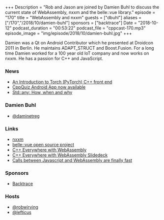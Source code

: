 +++
Description = "Rob and Jason are joined by Damien Buhl to discuss the current state of WebAssembly, nxxm and the belle::vue library."
episode = "170"
title = "WebAssembly and nxxm"
guests = ["dbuhl"]
aliases = ["/170","/2018/10/damien-buhl"]
sponsors = ["backtrace"]
Date = "2018-10-12"
podcast_duration = "00:53:22"
podcast_file = "cppcast-170.mp3"
episode_image = "img/episode/2018/10/damien-buhl.jpg"
+++

Damien was a Qt on Android Contributor which he presented at Droidcon 2011 in Berlin. He maintains ADAPT_STRUCT and Boost.Fusion. For a long time Damien worked for a 100 year old IoT company and now works on nxxm. He has a passion for C++ and JavaScript.

### News ###

 - [An Introduction to Torch (PyTorch) C++ front end](https://radicalrafi.github.io/posts/pytorch-cpp-intro/)
 - [CppQuiz Android App now available](https://blog.knatten.org/2018/09/28/cppquiz-android-app-now-available/amp/?__twitter_impression=true)
 - [Std::any: How, when and why](https://blogs.msdn.microsoft.com/vcblog/2018/10/04/stdany-how-when-and-why/)

### Damien Buhl ###

 - [@daminetreg](https://twitter.com/daminetreg)

### Links ###

 - [nxxm](https://nxxm.github.io/)
 - [belle::vue open source project](https://github.com/nxxm/bellevue)
 - [C++ Everywhere with WebAssembly](https://cppcon2018.sched.com/event/FnKX/c-everywhere-with-webassembly)
 - [C++ Everywhere with WebAssembly Slidedeck](https://nxxm.github.io/cppcon2018/CPP_EVERYWHERE_WITH_WASM.html#/)
 - [Calls between Javascript and WebAssembly are finally fast](https://hacks.mozilla.org/2018/10/calls-between-javascript-and-webassembly-are-finally-fast-%F0%9F%8E%89/)

### Sponsors ###

- [Backtrace](https://backtrace.io/?utm_source=CppCast&utm_medium=CppCast)

### Hosts ###

- [@robwirving](https://twitter.com/robwirving)
- [@lefticus](https://twitter.com/lefticus)


